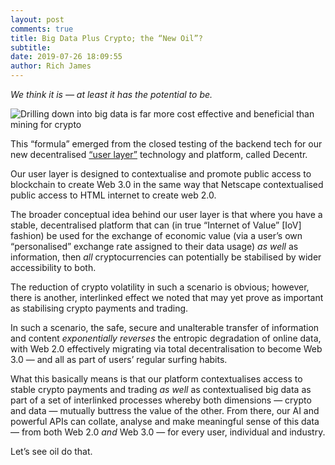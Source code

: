 ```yaml
---
layout: post
comments: true
title: Big Data Plus Crypto; the “New Oil”?
subtitle:
date: 2019-07-26 18:09:55
author: Rich James
---
```


*We think it is — at least it has the potential to be.*

![Drilling down into big data is far more cost effective and beneficial than mining for crypto](https://miro.medium.com/max/2560/1*BVPFTo2ks0ypg-wGs22GSg.jpeg)


This “formula” emerged from the closed testing of the backend tech for our new decentralised [“user layer”](https://decentr.net/2019/06/03/mainstream-holochain-adoption.html) technology and platform, called Decentr.

Our user layer is designed to contextualise and promote public access to blockchain to create Web 3.0 in the same way that Netscape contextualised public access to HTML internet to create web 2.0.

The broader conceptual idea behind our user layer is that where you have a stable, decentralised platform that can (in true “Internet of Value” [IoV] fashion) be used for the exchange of economic value (via a user’s own “personalised” exchange rate assigned to their data usage) *as well* as information, then *all* cryptocurrencies can potentially be stabilised by wider accessibility to both.

The reduction of crypto volatility in such a scenario is obvious; however, there is another, interlinked effect we noted that may yet prove as important as stabilising crypto payments and trading.

In such a scenario, the safe, secure and unalterable transfer of information and content *exponentially reverses* the entropic degradation of online data, with Web 2.0 effectively migrating via total decentralisation to become Web 3.0 — and all as part of users’ regular surfing habits.

What this basically means is that our platform contextualises access to stable crypto payments and trading *as well* as contextualised big data as part of a set of interlinked processes whereby both dimensions — crypto and data — mutually buttress the value of the other. From there, our AI and powerful APIs can collate, analyse and make meaningful sense of this data — from both Web 2.0 *and* Web 3.0 — for every user, individual and industry.

Let’s see oil do that.
